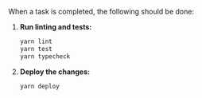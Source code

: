 When a task is completed, the following should be done:

1.  **Run linting and tests:**
    ```bash
    yarn lint
    yarn test
    yarn typecheck
    ```
2.  **Deploy the changes:**
    ```bash
    yarn deploy
    ```